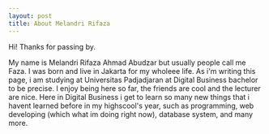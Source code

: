 ```yaml
---
layout: post
title: About Melandri Rifaza 
---
```


Hi! Thanks for passing by. 

My name is Melandri Rifaza Ahmad Abudzar but usually people call me Faza. I was born and live in Jakarta for my wholeee life. As i'm writing this page, i am studying at Universitas Padjadjaran at Digital Business bachelor to be precise. I enjoy being here so far, the friends are cool and the lecturer are nice. Here in Digital Business i get to learn so many new things that i havent learned before in my highscool's year, such as programming, web developing (which what im doing right now), database system, and many more. 
